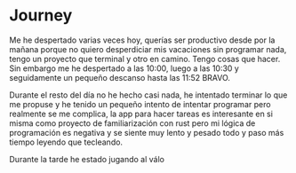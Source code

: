 # Journey

Me he despertado varias veces hoy, querías ser productivo desde por la mañana porque no quiero desperdiciar mis vacaciones sin programar nada, tengo un proyecto que terminal y otro en camino. Tengo cosas que hacer. Sin embargo me he despertado a las 10:00, luego a las 10:30 y seguidamente un pequeño descanso hasta las 11:52 BRAVO.

Durante el resto del día no he hecho casi nada, he intentado terminar lo que me propuse y he tenido un pequeño intento de intentar programar pero realmente se me complica, la app para hacer tareas es interesante en si misma como proyecto de familiarización con rust pero mi lógica de programación es negativa y se siente muy lento y pesado todo y paso más tiempo leyendo que tecleando.

Durante la tarde he estado jugando al válo